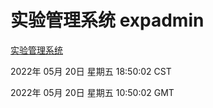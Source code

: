 # 实验管理系统 expadmin
[实验管理系统](http://59.174.27.92:56808/expadmin-782313d2-e1b1-4ea7-932e-3a55e6a1a4d0/)

2022年 05月 20日 星期五 18:50:02 CST

2022年 05月 20日 星期五 10:50:02 GMT
